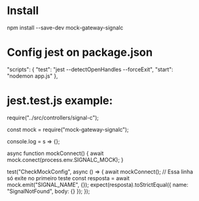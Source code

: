 # Install

npm install --save-dev mock-gateway-signalc

# Config jest on package.json

"scripts": {
"test": "jest --detectOpenHandles --forceExit",
"start": "nodemon app.js"
},

# jest.test.js example:

require("../src/controllers/signal-c");

const mock = require("mock-gateway-signalc");

console.log = s => {};

async function mockConnect() {
await mock.conect(process.env.SIGNALC_MOCK);
}

test("CheckMockConfig", async () => {
await mockConnect(); // Essa linha só exite no primeiro teste
const resposta = await mock.emit("SIGNAL_NAME", {});
expect(resposta).toStrictEqual({
name: "SignalNotFound",
body: {}
});
});
